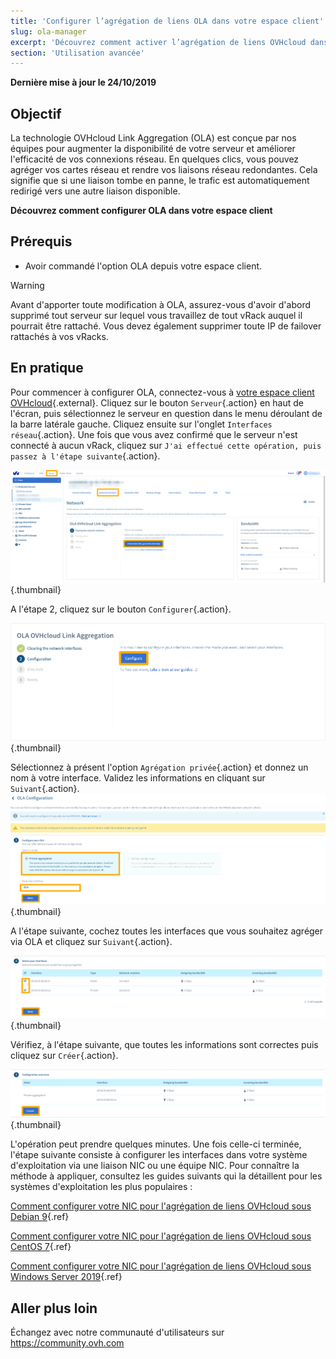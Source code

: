 ```yaml
---
title: 'Configurer l’agrégation de liens OLA dans votre espace client'
slug: ola-manager
excerpt: 'Découvrez comment activer l’agrégation de liens OVHcloud dans votre espace client.'
section: 'Utilisation avancée'
---
```


**Dernière mise à jour le 24/10/2019**

## Objectif

La technologie OVHcloud Link Aggregation (OLA) est conçue par nos équipes pour augmenter la disponibilité de votre serveur et améliorer l'efficacité de vos connexions réseau. En quelques clics, vous pouvez agréger vos cartes réseau et rendre vos liaisons réseau redondantes. Cela signifie que si une liaison tombe en panne, le trafic est automatiquement redirigé vers une autre liaison disponible. 

**Découvrez comment configurer OLA dans votre espace client**

## Prérequis

- Avoir commandé l'option OLA depuis votre espace client.

> [!warning]
>
> Avant d'apporter toute modification à OLA, assurez-vous d'avoir d'abord supprimé tout serveur sur lequel vous travaillez de tout vRack auquel il pourrait être rattaché. Vous devez également supprimer toute IP de failover rattachés à vos vRacks.
>

## En pratique

Pour commencer à configurer OLA, connectez-vous à [votre espace client OVHcloud](https://ca.ovh.com/manager/){.external}. Cliquez sur le bouton `Serveur`{.action} en haut de l'écran, puis sélectionnez le serveur en question dans le menu déroulant de la barre latérale gauche. Cliquez ensuite sur l'onglet `Interfaces réseau`{.action}. Une fois que vous avez confirmé que le serveur n'est connecté à aucun vRack, cliquez sur `J'ai effectué cette opération, puis passez à l'étape suivante`{.action}.

![network interfaces](images/network_interfaces_2020.png){.thumbnail}

A l'étape 2, cliquez sur le bouton `Configurer`{.action}.

![configure](images/configure_2020.png){.thumbnail}

Sélectionnez à présent l'option `Agrégation privée`{.action}  et donnez un nom à votre interface. Validez les informations en cliquant sur `Suivant`{.action}.
![private aggregation](images/private_aggregation_2020.png){.thumbnail}

A l'étape suivante, cochez toutes les interfaces que vous souhaitez agréger via OLA et cliquez sur `Suivant`{.action}.

![interface select](images/interface_select_2020.png){.thumbnail}

Vérifiez, à l'étape suivante, que toutes les informations sont correctes puis cliquez sur  `Créer`{.action}.

![overview](images/overview_2020.png){.thumbnail}

L'opération peut prendre quelques minutes. Une fois celle-ci terminée, l'étape suivante consiste à configurer les interfaces dans votre système d'exploitation via une liaison NIC ou une équipe NIC. Pour connaître la méthode à appliquer, consultez les guides suivants qui la détaillent pour les systèmes d'exploitation les plus populaires :

[Comment configurer votre NIC pour l'agrégation de liens OVHcloud sous Debian 9](../ola-debian9/){.ref}

[Comment configurer votre NIC pour l'agrégation de liens OVHcloud sous CentOS 7](../ola-centos7/){.ref}

[Comment configurer votre NIC pour l'agrégation de liens OVHcloud sous Windows Server 2019](../ola-w2k19/){.ref}

## Aller plus loin

Échangez avec notre communauté d'utilisateurs sur <https://community.ovh.com>
